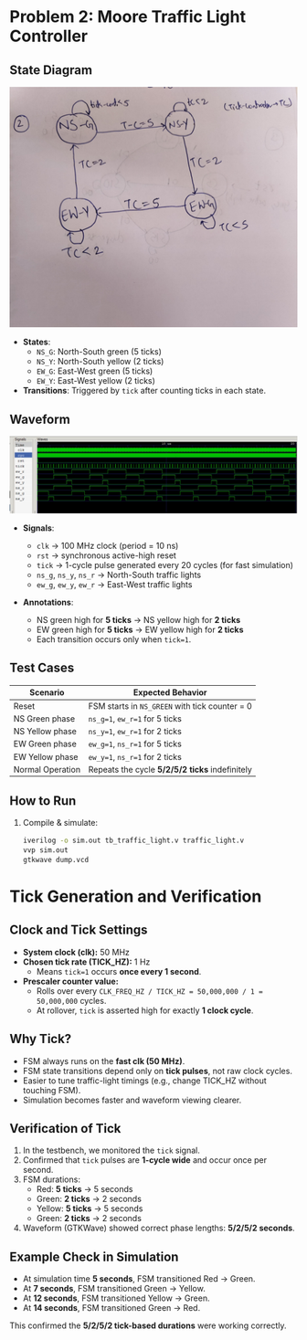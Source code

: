 # Problem 2: Moore Traffic Light Controller

## State Diagram
![State Diagram](https://github.com/yushmitabisu018/CS322M-230102106/blob/main/fsm-assignments/problem2_traffic/figures/2nd_state%20Diagram.jpeg)  
- **States**:  
  - `NS_G`: North-South green (5 ticks)  
  - `NS_Y`: North-South yellow (2 ticks)  
  - `EW_G`: East-West green (5 ticks)  
  - `EW_Y`: East-West yellow (2 ticks)  
- **Transitions**: Triggered by `tick` after counting ticks in each state.

## Waveform
![Waveform](https://github.com/yushmitabisu018/CS322M-230102106/blob/main/fsm-assignments/problem2_traffic/figures/traffic_waveform.jpeg)  
- **Signals**:  
  - `clk` → 100 MHz clock (period = 10 ns)  
  - `rst` → synchronous active-high reset  
  - `tick` → 1-cycle pulse generated every 20 cycles (for fast simulation)  
  - `ns_g`, `ns_y`, `ns_r` → North-South traffic lights  
  - `ew_g`, `ew_y`, `ew_r` → East-West traffic lights  

- **Annotations**:  
  - NS green high for **5 ticks** → NS yellow high for **2 ticks**  
  - EW green high for **5 ticks** → EW yellow high for **2 ticks**  
  - Each transition occurs only when `tick=1`.  

## Test Cases
| Scenario          | Expected Behavior                                    |
|-------------------|-----------------------------------------------------|
| Reset             | FSM starts in `NS_GREEN` with tick counter = 0       |
| NS Green phase    | `ns_g=1`, `ew_r=1` for 5 ticks                       |
| NS Yellow phase   | `ns_y=1`, `ew_r=1` for 2 ticks                       |
| EW Green phase    | `ew_g=1`, `ns_r=1` for 5 ticks                       |
| EW Yellow phase   | `ew_y=1`, `ns_r=1` for 2 ticks                       |
| Normal Operation  | Repeats the cycle **5/2/5/2 ticks** indefinitely     |

## How to Run
1. Compile & simulate:
   ```bash
   iverilog -o sim.out tb_traffic_light.v traffic_light.v
   vvp sim.out
   gtkwave dump.vcd

# Tick Generation and Verification

## Clock and Tick Settings
- **System clock (clk):** 50 MHz  
- **Chosen tick rate (TICK_HZ):** 1 Hz  
  - Means `tick=1` occurs **once every 1 second**.  
- **Prescaler counter value:**  
  - Rolls over every `CLK_FREQ_HZ / TICK_HZ = 50,000,000 / 1 = 50,000,000` cycles.  
  - At rollover, `tick` is asserted high for exactly **1 clock cycle**.

## Why Tick?
- FSM always runs on the **fast clk (50 MHz)**.  
- FSM state transitions depend only on **tick pulses**, not raw clock cycles.  
- Easier to tune traffic-light timings (e.g., change TICK_HZ without touching FSM).  
- Simulation becomes faster and waveform viewing clearer.  

## Verification of Tick
1. In the testbench, we monitored the `tick` signal.  
2. Confirmed that `tick` pulses are **1-cycle wide** and occur once per second.  
3. FSM durations:  
   - Red: **5 ticks** → 5 seconds  
   - Green: **2 ticks** → 2 seconds  
   - Yellow: **5 ticks** → 5 seconds  
   - Green: **2 ticks** → 2 seconds  
4. Waveform (GTKWave) showed correct phase lengths: **5/2/5/2 seconds**.  

## Example Check in Simulation
- At simulation time **5 seconds**, FSM transitioned Red → Green.  
- At **7 seconds**, FSM transitioned Green → Yellow.  
- At **12 seconds**, FSM transitioned Yellow → Green.  
- At **14 seconds**, FSM transitioned Green → Red.  

This confirmed the **5/2/5/2 tick-based durations** were working correctly.
